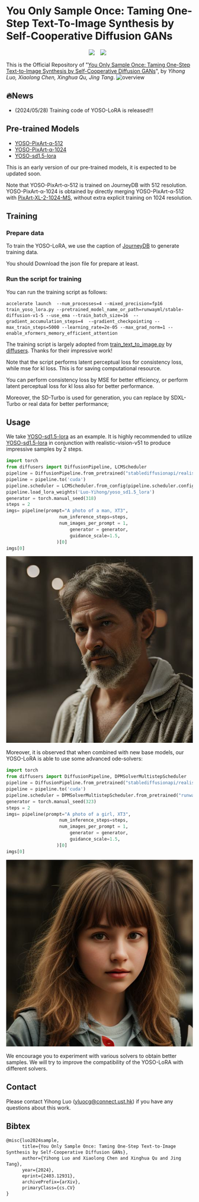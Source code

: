 # You Only Sample Once: Taming One-Step Text-To-Image Synthesis by Self-Cooperative Diffusion GANs

<div align="center">
  <a href="https://yoso-t2i.github.io/"><img src="https://img.shields.io/static/v1?label=Project%20Page&message=Github&color=blue&logo=github-pages"></a> &ensp;
  <a href="https://arxiv.org/abs/2403.12931"><img src="https://img.shields.io/static/v1?label=Paper&message=Arxiv:YOSO&color=red&logo=arxiv"></a> &ensp;
</div>


This is the Official Repository of  "[You Only Sample Once: Taming One-Step Text-to-Image Synthesis by Self-Cooperative Diffusion GANs](https://www.arxiv.org/abs/2403.12931)", by *Yihong Luo, Xiaolong Chen, Xinghua Qu, Jing Tang*.
![overview](figures/overview.jpg)



## 🔥News 

- (2024/05/28) Training code of YOSO-LoRA is released!!!

## Pre-trained Models

- [YOSO-PixArt-α-512](https://huggingface.co/Luo-Yihong/yoso_pixart512)
- [YOSO-PixArt-α-1024](https://huggingface.co/Luo-Yihong/yoso_pixart1024)
- [YOSO-sd1.5-lora](https://huggingface.co/Luo-Yihong/yoso_sd1.5_lora)

This is an early version of our pre-trained models, it is expected to be updated soon.

Note that YOSO-PixArt-α-512 is trained on JourneyDB with 512 resolution. YOSO-PixArt-α-1024 is obtained by directly merging YOSO-PixArt-α-512 with [PixArt-XL-2-1024-MS](https://huggingface.co/PixArt-alpha/PixArt-XL-2-1024-MS), without extra explicit training on 1024 resolution.

## Training

### Prepare data

To train the YOSO-LoRA, we use the caption of [JourneyDB](https://github.com/JourneyDB/JourneyDB) to generate training data. 

You should Download the json file for prepare at least.

### Run the script for training

You can run the training script as follows:

~~~
accelerate launch  --num_processes=4 --mixed_precision=fp16  train_yoso_lora.py --pretrained_model_name_or_path=runwayml/stable-diffusion-v1-5 --use_ema --train_batch_size=16  --gradient_accumulation_steps=4  --gradient_checkpointing --max_train_steps=5000 --learning_rate=2e-05 --max_grad_norm=1 --enable_xformers_memory_efficient_attention
~~~

The training script is largely adopted from [train_text_to_image.py](https://github.com/huggingface/diffusers/blob/main/examples/text_to_image/train_text_to_image.py) by [diffusers](https://huggingface.co/docs/diffusers/index). Thanks for their impressive work!

Note that the script performs latent perceptual loss for consistency loss, while mse for kl loss. This is for saving computational resource.

You can perform consistency loss by MSE for better efficiency, or perform latent perceptual loss for kl loss also for better performance.

Moreover, the SD-Turbo is used for generation, you can replace by SDXL-Turbo or real data for better performance; 


## Usage

We take [YOSO-sd1.5-lora](https://huggingface.co/Luo-Yihong/yoso_sd1.5_lora) as an example.
It is highly recommended to utilize [YOSO-sd1.5-lora](https://huggingface.co/Luo-Yihong/yoso_sd1.5_lora) in conjunction with realistic-vision-v51 to produce impressive samples by 2 steps.

```python
import torch
from diffusers import DiffusionPipeline, LCMScheduler
pipeline = DiffusionPipeline.from_pretrained("stablediffusionapi/realistic-vision-v51", torch_dtype = torch.float16)
pipeline = pipeline.to('cuda')
pipeline.scheduler = LCMScheduler.from_config(pipeline.scheduler.config)
pipeline.load_lora_weights('Luo-Yihong/yoso_sd1.5_lora')
generator = torch.manual_seed(318)
steps = 2
imgs= pipeline(prompt="A photo of a man, XT3",
                    num_inference_steps=steps, 
                    num_images_per_prompt = 1,
                        generator = generator,
                        guidance_scale=1.5,
                   )[0]
imgs[0]
```

![man](figures/man.jpg)

Moreover, it is observed that when combined with new base models, our YOSO-LoRA is able to use some advanced ode-solvers:

```python
import torch
from diffusers import DiffusionPipeline, DPMSolverMultistepScheduler
pipeline = DiffusionPipeline.from_pretrained("stablediffusionapi/realistic-vision-v51", torch_dtype = torch.float16)
pipeline = pipeline.to('cuda')
pipeline.scheduler = DPMSolverMultistepScheduler.from_pretrained("runwayml/stable-diffusion-v1-5", subfolder="scheduler")
generator = torch.manual_seed(323)
steps = 2
imgs= pipeline(prompt="A photo of a girl, XT3",
                    num_inference_steps=steps, 
                    num_images_per_prompt = 1,
                        generator = generator,
                        guidance_scale=1.5,
                   )[0]
imgs[0]
```

![girl](figures/girl.jpg)

We encourage you to experiment with various solvers to obtain better samples. We will try to improve the compatibility of the YOSO-LoRA with different solvers.

## Contact

Please contact Yihong Luo (yluocg@connect.ust.hk) if you have any questions about this work.

## Bibtex

```
@misc{luo2024sample,
      title={You Only Sample Once: Taming One-Step Text-to-Image Synthesis by Self-Cooperative Diffusion GANs}, 
      author={Yihong Luo and Xiaolong Chen and Xinghua Qu and Jing Tang},
      year={2024},
      eprint={2403.12931},
      archivePrefix={arXiv},
      primaryClass={cs.CV}
}
```

